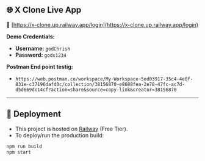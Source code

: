## 🌐 X Clone Live App

🔗 [https://x-clone.up.railway.app/login](https://x-clone.up.railway.app/login)

**Demo Credentials:**

- **Username:** `godChrish`
- **Password:** `godx1234`

**Postman End point testig:**
- `https://web.postman.co/workspace/My-Workspace~5ed03917-35c4-4e0f-831e-c37196dafd0c/collection/38156870-e8688fea-2e78-47fc-ac7d-d5d669dc14cf?action=share&source=copy-link&creator=38156870`
---

## 🚀 Deployment

- This project is hosted on [Railway](https://railway.app) (Free Tier).
- To deploy/run the production build:

```bash
npm run build
npm start
